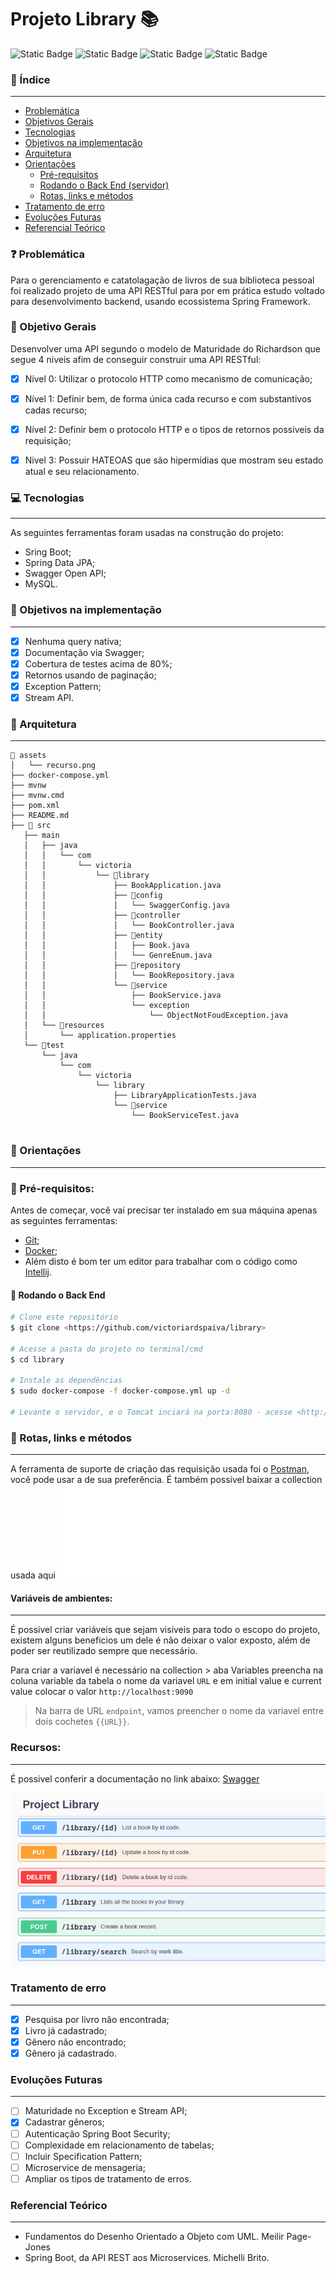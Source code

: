 # Projeto Library 📚
![Static Badge](https://img.shields.io/badge/Spring%20boot-brightgreen?logo=spring%20boot&label=3.1.0&labelColor=gray&color=green&link=https%3A%2F%2Fspring.io%2Fprojects%2Fspring-boot)
![Static Badge](https://img.shields.io/badge/Java-black?logo=Java&label=20&labelColor=gray&color=orange&link=https%3A%2F%2Fwww.oracle.com%2Fjava%2Ftechnologies%2Fjavase%2Fjdk20-archive-downloads.html)
![Static Badge](https://img.shields.io/badge/MySQL-black?logo=MySQL&label=database&labelColor=white&color=blue&link=https%3A%2F%2Fwww.mysql.com%2F)
![Static Badge](https://img.shields.io/badge/maven-black?logo=Java&label=4.0.0&labelColor=gray&color=orange)

### 📑 Índice
---

- [Problemática](#-problemática)
- [Objetivos Gerais](#objetivos-gerais)
- [Tecnologias](#-tecnologias)
- [Objetivos na implementação](#objetivos-na-implementação)
- [Arquitetura](#-arquitetura)
- [Orientações](#-orientações)
   - [Pré-requisitos](#-pré-requisitos)
   - [Rodando o Back End (servidor)](#-rodando-o-back-end-servidor)
   - [Rotas, links e métodos](#-rotas-links-e-métodos)
- [Tratamento de erro](#-orientações)
- [Evoluções Futuras](#evoluções-futuras)
- [Referencial Teórico](#referencial-teórico)


### ❓ Problemática
Para o gerenciamento e catatolagação de livros de sua biblioteca pessoal foi realizado projeto de uma API RESTful para por em prática estudo voltado para desenvolvimento backend, usando ecossistema Spring Framework.

### 💾 Objetivo Gerais
Desenvolver uma API segundo o modelo de Maturidade do Richardson que segue 4 niveis afim de conseguir construir uma API RESTful:
- [x] Nível 0: Utilizar o protocolo HTTP como mecanismo de comunicação;
- [x] Nível 1: Definir bem, de forma única cada recurso e com substantivos cadas recurso;
- [x] Nível 2: Definir bem o protocolo HTTP e o tipos de retornos possiveis da requisição;
- [x] Nivel 3: Possuir HATEOAS que são hipermídias que mostram seu estado atual e seu relacionamento.


### 💻 Tecnologias
---
As seguintes ferramentas foram usadas na construção do projeto:

- Sring Boot;
- Spring Data JPA;
- Swagger Open API;
- MySQL.

### 📌 Objetivos na implementação
---
- [x] Nenhuma query nativa;
- [x] Documentação via Swagger;
- [x] Cobertura de testes acima de 80%;
- [x] Retornos usando de paginação;
- [x] Exception Pattern;
- [x] Stream API.
      
### 🧱 Arquitetura
---
```
📂 assets
│   └── recurso.png
├── docker-compose.yml
├── mvnw
├── mvnw.cmd
├── pom.xml
├── README.md
├── 📂 src
   ├── main
   │   ├── java
   │   │   └── com
   │   │       └── victoria
   │   │           └── 📂library
   │   │               ├── BookApplication.java
   │   │               ├── 📂config
   │   │               │   └── SwaggerConfig.java
   │   │               ├── 📂controller
   │   │               │   └── BookController.java
   │   │               ├── 📂entity
   │   │               │   ├── Book.java
   │   │               │   └── GenreEnum.java
   │   │               ├── 📂repository
   │   │               │   └── BookRepository.java
   │   │               └── 📂service
   │   │                   ├── BookService.java
   │   │                   └── exception
   │   │                       └── ObjectNotFoudException.java
   │   └── 📂resources
   │       └── application.properties
   └── 📂test
       └── java
           └── com
               └── victoria
                   └── library
                       ├── LibraryApplicationTests.java
                       └── 📂service
                           └── BookServiceTest.java


```
### 📌 Orientações
---
### 📎 Pré-requisitos:

Antes de começar, você vai precisar ter instalado em sua máquina apenas as seguintes ferramentas:
* [Git](https://git-scm.com);
* [Docker](https://www.docker.com/);
* Além disto é bom ter um editor para trabalhar com o código como [Intellij](https://www.jetbrains.com/idea/).

#### 🎲 Rodando o Back End 

```bash
# Clone este repositório
$ git clone <https://github.com/victoriardspaiva/library>

# Acesse a pasta do projeto no terminal/cmd
$ cd library

# Instale as dependências
$ sudo docker-compose -f docker-compose.yml up -d

# Levante o servidor, e o Tomcat inciará na porta:8080 - acesse <http://localhost:8080> 
```
### 🚀  Rotas, links e métodos
---
A ferramenta de suporte de criação das requisição usada foi o [Postman](https://www.postman.com/), você pode usar a de sua preferência.
É também possivel baixar a collection usada aqui ![assets/Library.postman_collection.json](assets/Library.postman_collection.json)

#### Variáveis de ambientes: 
---
É possivel criar variáveis que sejam visiveis para todo o escopo do projeto, existem alguns beneficios um dele é não deixar o valor exposto, além de poder ser reutilizado sempre que necessário.

Para criar a variavel é necessário na collection > aba Variables preencha na coluna variable da tabela o nome da variavel `URL` e em initial value e current value colocar o valor `http://localhost:9090`

> Na barra de URL `endpoint`, vamos preencher o nome da variavel entre dois cochetes `{{URL}}`.

### Recursos:
---
É possivel conferir a documentação no link abaixo:
[Swagger](http://localhost:8080/swagger-ui/index.html)

![assets/recurso.pgn](assets/recurso.png)

### Tratamento de erro
---
- [x] Pesquisa por livro não encontrada;
- [x] Livro já cadastrado;
- [x] Gênero não encontrado;
- [x] Gênero já cadastrado. 

### Evoluções Futuras
---
- [ ] Maturidade no Exception e Stream API;
- [x] Cadastrar gêneros;
- [ ] Autenticação Spring Boot Security;
- [ ] Complexidade em relacionamento de tabelas;
- [ ] Incluir Specification Pattern;
- [ ] Microservice de mensageria;
- [ ] Ampliar os tipos de tratamento de erros.
  
### Referencial Teórico
---
- Fundamentos do Desenho Orientado a Objeto com UML. Meilir Page-Jones
- Spring Boot, da API REST aos Microservices. Michelli Brito.








